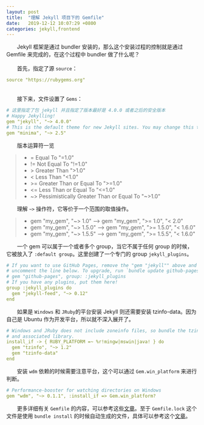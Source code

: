 ```yaml
---
layout: post
title:  "理解 Jekyll 项目下的 Gemfile"
date:   2019-12-12 10:07:29 +0800
categories: jekyll,frontend
---
```

&emsp;&emsp;Jekyll 框架是通过 bundler 安装的，那么这个安装过程的控制就是通过 Gemfile 来完成的，在这个过程中 bundler 做了什么呢？  
&emsp;  
&emsp;&emsp;首先，指定了源 `source`：
```yaml
source "https://rubygems.org"
```
&emsp;  
&emsp;&emsp;接下来，文件设置了 `Gems`：
```yaml
# 这里指定了包 jekyll 并且指定了版本最好是 4.0.0 或者之后的安全版本
# Happy Jekylling!
gem "jekyll", "~> 4.0.0"
# This is the default theme for new Jekyll sites. You may change this to anything you like.
gem "minima", "~> 2.5"
```
&emsp;&emsp;版本运算符一览
>* = Equal To "=1.0"
>* != Not Equal To "!=1.0"
>* &gt; Greater Than ">1.0"
>* < Less Than "<1.0"
>* &gt;= Greater Than or Equal To ">=1.0"
>* <= Less Than or Equal To "<=1.0"
>* ~> Pessimistically Greater Than or Equal To "~>1.0"

&emsp;&emsp;理解 `~>` 操作符，它等价于一个范围的取值操作。
>* gem "my_gem", "~> 1.0" –> gem "my_gem", ">= 1.0", "< 2.0"
>* gem "my_gem", "~> 1.5.0" –> gem "my_gem", ">= 1.5.0", "< 1.6.0"
>* gem "my_gem", "~> 1.5.5" –> gem "my_gem", ">= 1.5.5", "< 1.6.0"

&emsp;&emsp;一个 gem 可以属于一个或者多个 group，当它不属于任何 group 的时候，它被放入了 `:default group`。这里创建了一个专门的 group `jekyll_plugins`。
```yaml
# If you want to use GitHub Pages, remove the "gem "jekyll"" above and
# uncomment the line below. To upgrade, run `bundle update github-pages`.
# gem "github-pages", group: :jekyll_plugins
# If you have any plugins, put them here!
group :jekyll_plugins do
  gem "jekyll-feed", "~> 0.12"
end
```
&emsp;&emsp;如果是 `Windows` 和 `JRuby`的平台安装 Jekyll 则还需要安装 tzinfo-data。因为自己是 Ubuntu 作为开发平台，所以就不深入展开了。
```yaml
# Windows and JRuby does not include zoneinfo files, so bundle the tzinfo-data gem
# and associated library.
install_if -> { RUBY_PLATFORM =~ %r!mingw|mswin|java! } do
  gem "tzinfo", "~> 1.2"
  gem "tzinfo-data"
end
```
&emsp;&emsp;安装 `wdm` 依赖的时候需要注意平台，这个可以通过 `Gem.win_platform` 来进行判断。
```yaml
# Performance-booster for watching directories on Windows
gem "wdm", "~> 0.1.1", :install_if => Gem.win_platform?
```
&emsp;&emsp;更多详细有关 `Gemfile` 的内容，可以参考这些[文章](https://ruby-china.org/topics/26655)。至于 `Gemfile.lock` 这个文件是使用 `bundle install` 的时候自动生成的文件，具体可以参考这个[文章](https://bundler.io/v1.7/rationale.html)。

